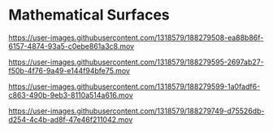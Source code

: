 # Mathematical Surfaces

https://user-images.githubusercontent.com/1318579/188279508-ea88b86f-6157-4874-93a5-c0ebe861a3c8.mov

https://user-images.githubusercontent.com/1318579/188279595-2697ab27-f50b-4f76-9a49-e144f94bfe75.mov

https://user-images.githubusercontent.com/1318579/188279599-1a0fadf6-c863-490b-9eb3-8110a514a616.mov

https://user-images.githubusercontent.com/1318579/188279749-d75526db-d254-4c4b-ad8f-47e46f211042.mov
